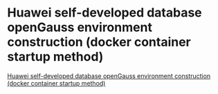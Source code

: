 # Huawei self-developed database openGauss environment construction (docker container startup method)
[Huawei self-developed database openGauss environment construction (docker container startup method)](https://aiwithcloud.com/2022/09/15/huawei_self_developed_database_opengauss_environment_construction_docker_container_startup_method/)